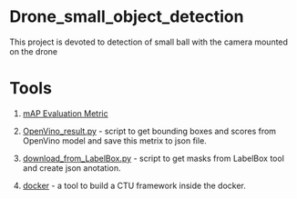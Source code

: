 # Drone_small_object_detection
This project is devoted to detection of small ball with the camera mounted on the drone

# Tools


1. [mAP Evaluation Metric](tools/mAP_metrix/)

2. [OpenVino_result.py](tools/) - script to get bounding boxes and scores from OpenVino model and save this metrix to json file.  

3. [download_from_LabelBox.py](tools/) - script to get masks from LabelBox tool and create json anotation.

4. [docker](docker/) - a tool to build a CTU framework inside the docker.

